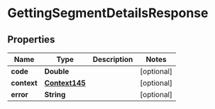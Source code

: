 
# GettingSegmentDetailsResponse

## Properties
Name | Type | Description | Notes
------------ | ------------- | ------------- | -------------
**code** | **Double** |  |  [optional]
**context** | [**Context145**](Context145.md) |  |  [optional]
**error** | **String** |  |  [optional]



